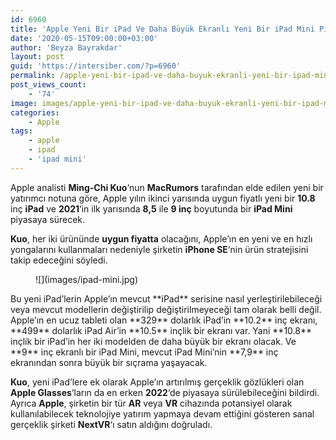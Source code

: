 ```yaml
---
id: 6960
title: 'Apple Yeni Bir iPad Ve Daha Büyük Ekranlı Yeni Bir iPad Mini Piyasaya Sürecek'
date: '2020-05-15T09:00:00+03:00'
author: 'Beyza Bayrakdar'
layout: post
guid: 'https://intersiber.com/?p=6960'
permalink: /apple-yeni-bir-ipad-ve-daha-buyuk-ekranli-yeni-bir-ipad-mini-piyasaya-surecek/
post_views_count:
    - '74'
image: images/apple-yeni-bir-ipad-ve-daha-buyuk-ekranli-yeni-bir-ipad-mini-piyasaya-surecek-.jpg
categories:
    - Apple
tags:
    - apple
    - ipad
    - 'ipad mini'
---
```


Apple analisti **Ming-Chi Kuo**‘nun **MacRumors** tarafından elde edilen yeni bir yatırımcı notuna göre, Apple yılın ikinci yarısında uygun fiyatlı yeni bir **10.8** inç **iPad** ve **2021**‘in ilk yarısında **8,5** ile **9 inç** boyutunda bir **iPad Mini** piyasaya sürecek.

**Kuo**, her iki ürününde **uygun fiyatta** olacağını, Apple’ın en yeni ve en hızlı yongalarını kullanmaları nedeniyle şirketin **iPhone SE**‘nin ürün stratejisini takip edeceğini söyledi.

<figure class="wp-block-image size-large">![](images/ipad-mini.jpg)</figure>Bu yeni iPad’lerin Apple’ın mevcut **iPad** serisine nasıl yerleştirilebileceği veya mevcut modellerin değiştirilip değiştirilmeyeceği tam olarak belli değil. Apple’ın en ucuz tableti olan **329** dolarlık iPad’in **10.2** inç ekranı, **499** dolarlık iPad Air’in **10.5** inçlik bir ekranı var. Yani **10.8** inçlik bir iPad’in her iki modelden de daha büyük bir ekranı olacak. Ve **9** inç ekranlı bir iPad Mini, mevcut iPad Mini’nin **7,9** inç ekranından sonra büyük bir sıçrama yaşayacak.

**Kuo**, yeni iPad’lere ek olarak Apple’ın artırılmış gerçeklik gözlükleri olan **Apple Glasses**‘ların da en erken **2022**‘de piyasaya sürülebileceğini bildirdi. Ayrıca **Apple**, şirketin bir tür **AR** veya **VR** cihazında potansiyel olarak kullanılabilecek teknolojiye yatırım yapmaya devam ettiğini gösteren sanal gerçeklik şirketi **NextVR**‘ı satın aldığını doğruladı.